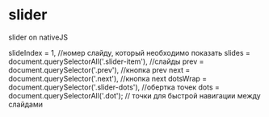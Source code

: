 # slider
slider on nativeJS

slideIndex = 1, //номер слайду, который необходимо показать
slides = document.querySelectorAll('.slider-item'), //слайды
prev = document.querySelector('.prev'), //кнопка prev
next = document.querySelector('.next'), //кнопка next
dotsWrap = document.querySelector('.slider-dots'), //обертка точек
dots = document.querySelectorAll('.dot'); // точки для быстрой навигации между слайдами
